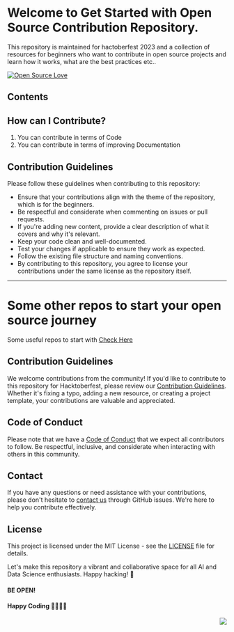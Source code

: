 # Welcome to Get Started with Open Source Contribution Repository.
This repository is maintained for hactoberfest 2023 and a collection of resources for beginners who want to contribute in open source projects and learn how it works, what are the best practices etc..

[![Open Source Love](https://firstcontributions.github.io/open-source-badges/badges/open-source-v1/open-source.svg)](https://github.com/firstcontributions/open-source-badges)

## Contents


## How can I Contribute?

1. You can contribute in terms of Code
2. You can contribute in terms of improving Documentation

## Contribution Guidelines

Please follow these guidelines when contributing to this repository:

- Ensure that your contributions align with the theme of the repository, which is for the beginners.
- Be respectful and considerate when commenting on issues or pull requests.
- If you're adding new content, provide a clear description of what it covers and why it's relevant.
- Keep your code clean and well-documented.
- Test your changes if applicable to ensure they work as expected.
- Follow the existing file structure and naming conventions.
- By contributing to this repository, you agree to license your contributions under the same license as the repository itself.

---
# Some other repos to start your open source journey

Some useful repos to start with [ Check Here](#🌠some-useful-repos🚀)

## Contribution Guidelines

We welcome contributions from the community! If you'd like to contribute to this repository for Hacktoberfest, please review our [Contribution Guidelines](contributing.md). Whether it's fixing a typo, adding a new resource, or creating a project template, your contributions are valuable and appreciated.

## Code of Conduct
Please note that we have a [Code of Conduct](code_of_conduct.md) that we expect all contributors to follow. Be respectful, inclusive, and considerate when interacting with others in this community.

## Contact

If you have any questions or need assistance with your contributions, please don't hesitate to [contact us](https://github.com/UzairHussain193/Get_Start_with_OpenSource_Contributions/issues) through GitHub issues. We're here to help you contribute effectively.

## License

This project is licensed under the MIT License - see the [LICENSE](LISENCE.md) file for details.


Let's make this repository a vibrant and collaborative space for all AI and Data Science enthusiasts. Happy hacking! 🚀

#### BE OPEN!

#### Happy Coding 👩‍💻👩‍💻


<a href="#top"><img src="https://img.shields.io/badge/-Back%20to%20Top-red?style=for-the-badge" align="right"/></a>

